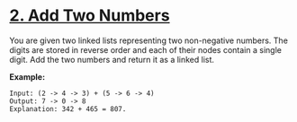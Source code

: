 # [2. Add Two Numbers](https://leetcode.com/problems/add-two-numbers)
You are given two linked lists representing two non-negative numbers.
The digits are stored in reverse order and each of their nodes contain a single digit.
Add the two numbers and return it as a linked list.

**Example:**
```
Input: (2 -> 4 -> 3) + (5 -> 6 -> 4)
Output: 7 -> 0 -> 8
Explanation: 342 + 465 = 807.
```
